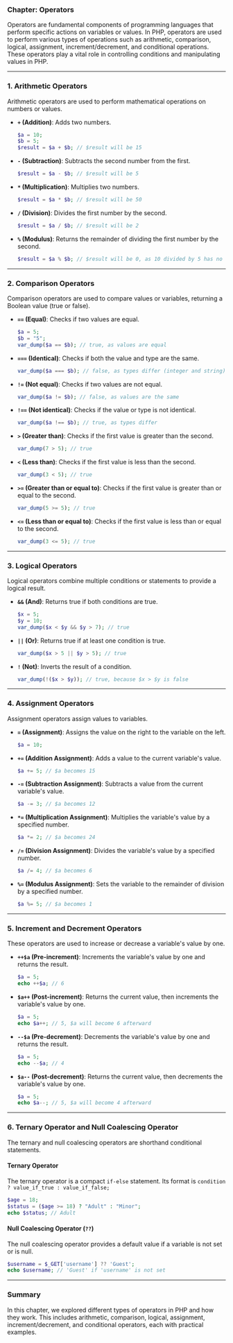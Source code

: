 ### Chapter: Operators

Operators are fundamental components of programming languages that perform specific actions on variables or values. In PHP, operators are used to perform various types of operations such as arithmetic, comparison, logical, assignment, increment/decrement, and conditional operations. These operators play a vital role in controlling conditions and manipulating values in PHP.

---

### 1. Arithmetic Operators

Arithmetic operators are used to perform mathematical operations on numbers or values.

- **`+` (Addition)**: Adds two numbers.

  ```php
  $a = 10;
  $b = 5;
  $result = $a + $b; // $result will be 15
  ```

- **`-` (Subtraction)**: Subtracts the second number from the first.

  ```php
  $result = $a - $b; // $result will be 5
  ```

- **`*` (Multiplication)**: Multiplies two numbers.

  ```php
  $result = $a * $b; // $result will be 50
  ```

- **`/` (Division)**: Divides the first number by the second.

  ```php
  $result = $a / $b; // $result will be 2
  ```

- **`%` (Modulus)**: Returns the remainder of dividing the first number by the second.
  ```php
  $result = $a % $b; // $result will be 0, as 10 divided by 5 has no remainder
  ```

---

### 2. Comparison Operators

Comparison operators are used to compare values or variables, returning a Boolean value (true or false).

- **`==` (Equal)**: Checks if two values are equal.

  ```php
  $a = 5;
  $b = "5";
  var_dump($a == $b); // true, as values are equal
  ```

- **`===` (Identical)**: Checks if both the value and type are the same.

  ```php
  var_dump($a === $b); // false, as types differ (integer and string)
  ```

- **`!=` (Not equal)**: Checks if two values are not equal.

  ```php
  var_dump($a != $b); // false, as values are the same
  ```

- **`!==` (Not identical)**: Checks if the value or type is not identical.

  ```php
  var_dump($a !== $b); // true, as types differ
  ```

- **`>` (Greater than)**: Checks if the first value is greater than the second.

  ```php
  var_dump(7 > 5); // true
  ```

- **`<` (Less than)**: Checks if the first value is less than the second.

  ```php
  var_dump(3 < 5); // true
  ```

- **`>=` (Greater than or equal to)**: Checks if the first value is greater than or equal to the second.

  ```php
  var_dump(5 >= 5); // true
  ```

- **`<=` (Less than or equal to)**: Checks if the first value is less than or equal to the second.
  ```php
  var_dump(3 <= 5); // true
  ```

---

### 3. Logical Operators

Logical operators combine multiple conditions or statements to provide a logical result.

- **`&&` (And)**: Returns true if both conditions are true.

  ```php
  $x = 5;
  $y = 10;
  var_dump($x < $y && $y > 7); // true
  ```

- **`||` (Or)**: Returns true if at least one condition is true.

  ```php
  var_dump($x > 5 || $y > 5); // true
  ```

- **`!` (Not)**: Inverts the result of a condition.
  ```php
  var_dump(!($x > $y)); // true, because $x > $y is false
  ```

---

### 4. Assignment Operators

Assignment operators assign values to variables.

- **`=` (Assignment)**: Assigns the value on the right to the variable on the left.

  ```php
  $a = 10;
  ```

- **`+=` (Addition Assignment)**: Adds a value to the current variable's value.

  ```php
  $a += 5; // $a becomes 15
  ```

- **`-=` (Subtraction Assignment)**: Subtracts a value from the current variable's value.

  ```php
  $a -= 3; // $a becomes 12
  ```

- **`*=` (Multiplication Assignment)**: Multiplies the variable's value by a specified number.

  ```php
  $a *= 2; // $a becomes 24
  ```

- **`/=` (Division Assignment)**: Divides the variable's value by a specified number.

  ```php
  $a /= 4; // $a becomes 6
  ```

- **`%=` (Modulus Assignment)**: Sets the variable to the remainder of division by a specified number.
  ```php
  $a %= 5; // $a becomes 1
  ```

---

### 5. Increment and Decrement Operators

These operators are used to increase or decrease a variable's value by one.

- **`++$a` (Pre-increment)**: Increments the variable's value by one and returns the result.

  ```php
  $a = 5;
  echo ++$a; // 6
  ```

- **`$a++` (Post-increment)**: Returns the current value, then increments the variable's value by one.

  ```php
  $a = 5;
  echo $a++; // 5, $a will become 6 afterward
  ```

- **`--$a` (Pre-decrement)**: Decrements the variable's value by one and returns the result.

  ```php
  $a = 5;
  echo --$a; // 4
  ```

- **`$a--` (Post-decrement)**: Returns the current value, then decrements the variable's value by one.
  ```php
  $a = 5;
  echo $a--; // 5, $a will become 4 afterward
  ```

---

### 6. Ternary Operator and Null Coalescing Operator

The ternary and null coalescing operators are shorthand conditional statements.

#### Ternary Operator

The ternary operator is a compact `if-else` statement. Its format is `condition ? value_if_true : value_if_false;`

```php
$age = 18;
$status = ($age >= 18) ? "Adult" : "Minor";
echo $status; // Adult
```

#### Null Coalescing Operator (`??`)

The null coalescing operator provides a default value if a variable is not set or is null.

```php
$username = $_GET['username'] ?? 'Guest';
echo $username; // 'Guest' if 'username' is not set
```

---

### Summary

In this chapter, we explored different types of operators in PHP and how they work. This includes arithmetic, comparison, logical, assignment, increment/decrement, and conditional operators, each with practical examples.
